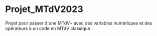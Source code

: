 # Projet_MTdV2023
Projet pour passer d'une MTdV+ avec des variables numériques et des opérateurs à un code en MTdV classique
